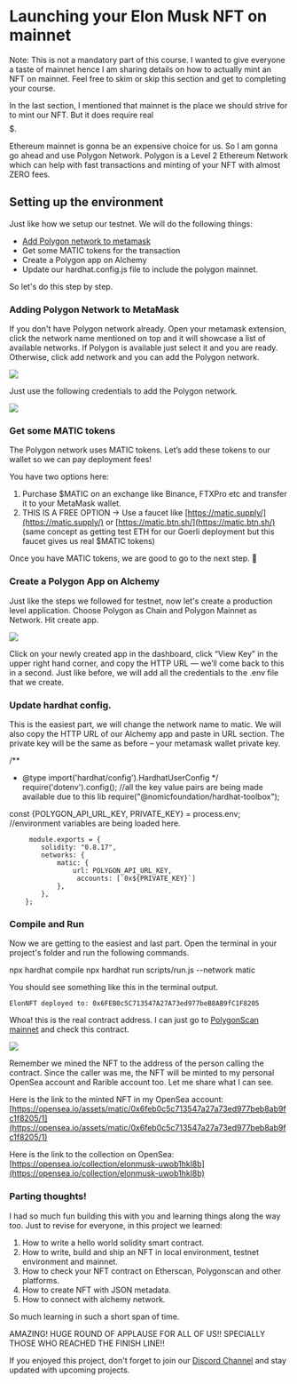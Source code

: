 # Launching your Elon Musk NFT on mainnet

Note: This is not a mandatory part of this course. I wanted to give everyone a taste of mainnet hence I am sharing details on how to actually mint an NFT on mainnet. Feel free to skim or skip this section and get to completing your course.

In the last section, I mentioned that mainnet is the place we should strive for to mint our NFT. But it does require real $$$$$.

Ethereum mainnet is gonna be an expensive choice for us. So I am gonna go ahead and use Polygon Network. Polygon is a Level 2 Ethereum Network which can help with fast transactions and minting of your NFT with almost ZERO fees.

## Setting up the environment

Just like how we setup our testnet. We will do the following things:

- [Add Polygon network to metamask](https://wiki.polygon.technology/docs/develop/metamask/config-polygon-on-metamask/)
- Get some MATIC tokens for the transaction
- Create a Polygon app on Alchemy
- Update our hardhat.config.js file to include the polygon mainnet.

So let's do this step by step.

### Adding Polygon Network to MetaMask

If you don't have Polygon network already. Open your metamask extension, click the network name mentioned on top and it will showcase a list of available networks. If Polygon is available just select it and you are ready. Otherwise, click add network and you can add the Polygon network.

[![](https://camo.githubusercontent.com/8757dd6d347d277c7314d3c43ee7c5b1594342dcf0374cccbe4be21d15235ab4/68747470733a2f2f6d6574617363686f6f6c2e73332d61702d736f757468656173742d312e616d617a6f6e6177732e636f6d2f696d616765732f6a37437745375734786934477a52616c5044505066536355754d64444a46624465647946306851412e706e67)](https://camo.githubusercontent.com/8757dd6d347d277c7314d3c43ee7c5b1594342dcf0374cccbe4be21d15235ab4/68747470733a2f2f6d6574617363686f6f6c2e73332d61702d736f757468656173742d312e616d617a6f6e6177732e636f6d2f696d616765732f6a37437745375734786934477a52616c5044505066536355754d64444a46624465647946306851412e706e67)

Just use the following credentials to add the Polygon network.

[![](https://camo.githubusercontent.com/1a83d02542df6f6ba700a263fa8626ae07cb4688b0d5541e11ad1add6ed20ad4/68747470733a2f2f6d6574617363686f6f6c2e73332d61702d736f757468656173742d312e616d617a6f6e6177732e636f6d2f696d616765732f734e525a504e4c664a6b6a6e38386f64784b4935364c3066734d736e346d58593542326d4c695a342e706e67)](https://camo.githubusercontent.com/1a83d02542df6f6ba700a263fa8626ae07cb4688b0d5541e11ad1add6ed20ad4/68747470733a2f2f6d6574617363686f6f6c2e73332d61702d736f757468656173742d312e616d617a6f6e6177732e636f6d2f696d616765732f734e525a504e4c664a6b6a6e38386f64784b4935364c3066734d736e346d58593542326d4c695a342e706e67)

### Get some MATIC tokens

The Polygon network uses MATIC tokens. Let’s add these tokens to our wallet so we can pay deployment fees!

You have two options here:

1.  Purchase $MATIC on an exchange like Binance, FTXPro etc and transfer it to your MetaMask wallet.
2.  THIS IS A FREE OPTION → Use a faucet like [https://matic.supply/](https://matic.supply/) or [https://matic.btn.sh/](https://matic.btn.sh/) (same concept as getting test ETH for our Goerli deployment but this faucet gives us real $MATIC tokens)

Once you have MATIC tokens, we are good to go to the next step. 🎉

### Create a Polygon App on Alchemy

Just like the steps we followed for testnet, now let's create a production level application. Choose Polygon as Chain and Polygon Mainnet as Network. Hit create app.

[![](https://camo.githubusercontent.com/503e00694d21740fee0a3d1607ac00c434fb8ef2dd59cb1b294fa598c235354c/68747470733a2f2f6d6574617363686f6f6c2e73332d61702d736f757468656173742d312e616d617a6f6e6177732e636f6d2f696d616765732f564263685636375258576c5944624d43484c474d504d79373475706e4e424f687433585a34374c622e706e67)](https://camo.githubusercontent.com/503e00694d21740fee0a3d1607ac00c434fb8ef2dd59cb1b294fa598c235354c/68747470733a2f2f6d6574617363686f6f6c2e73332d61702d736f757468656173742d312e616d617a6f6e6177732e636f6d2f696d616765732f564263685636375258576c5944624d43484c474d504d79373475706e4e424f687433585a34374c622e706e67)

Click on your newly created app in the dashboard, click “View Key” in the upper right hand corner, and copy the HTTP URL — we’ll come back to this in a second. Just like before, we will add all the credentials to the .env file that we create.

### Update hardhat config.

This is the easiest part, we will change the network name to matic. We will also copy the HTTP URL of our Alchemy app and paste in URL section. The private key will be the same as before – your metamask wallet private key.

/\*\*

- @type import('hardhat/config').HardhatUserConfig
  \*/
  require('dotenv').config(); //all the key value pairs are being made available due to this lib
  require("@nomicfoundation/hardhat-toolbox");

const {POLYGON_API_URL_KEY, PRIVATE_KEY} = process.env; //environment variables are being loaded here.

         module.exports = {
            solidity: "0.8.17",
            networks: {
                matic: {
                    url: POLYGON_API_URL_KEY,
                     accounts: [`0x${PRIVATE_KEY}`]
                },
            },
        };

### Compile and Run

Now we are getting to the easiest and last part. Open the terminal in your project's folder and run the following commands.

npx hardhat compile
npx hardhat run scripts/run.js --network matic

You should see something like this in the terminal output.

```
ElonNFT deployed to: 0x6FEB0c5C713547A27A73ed977beB8AB9fC1F8205

```

Whoa! this is the real contract address. I can just go to [PolygonScan mainnet](https://polygonscan.com/) and check this contract.

[![](https://camo.githubusercontent.com/ca7909588a457eee4cbbc9db8392ddef9bce743af718b7bc6bc211592c353f84/68747470733a2f2f6d6574617363686f6f6c2e73332d61702d736f757468656173742d312e616d617a6f6e6177732e636f6d2f696d616765732f67664674597a317843414f68633976334744624d4837487463626b424d696e7650576262335469662e706e67)](https://camo.githubusercontent.com/ca7909588a457eee4cbbc9db8392ddef9bce743af718b7bc6bc211592c353f84/68747470733a2f2f6d6574617363686f6f6c2e73332d61702d736f757468656173742d312e616d617a6f6e6177732e636f6d2f696d616765732f67664674597a317843414f68633976334744624d4837487463626b424d696e7650576262335469662e706e67)

Remember we mined the NFT to the address of the person calling the contract. Since the caller was me, the NFT will be minted to my personal OpenSea account and Rarible account too. Let me share what I can see.

Here is the link to the minted NFT in my OpenSea account: [https://opensea.io/assets/matic/0x6feb0c5c713547a27a73ed977beb8ab9fc1f8205/1](https://opensea.io/assets/matic/0x6feb0c5c713547a27a73ed977beb8ab9fc1f8205/1)

Here is the link to the collection on OpenSea: [https://opensea.io/collection/elonmusk-uwob1hkl8b](https://opensea.io/collection/elonmusk-uwob1hkl8b)

### Parting thoughts!

I had so much fun building this with you and learning things along the way too. Just to revise for everyone, in this project we learned:

1.  How to write a hello world solidity smart contract.
2.  How to write, build and ship an NFT in local environment, testnet environment and mainnet.
3.  How to check your NFT contract on Etherscan, Polygonscan and other platforms.
4.  How to create NFT with JSON metadata.
5.  How to connect with alchemy network.

So much learning in such a short span of time.

AMAZING! HUGE ROUND OF APPLAUSE FOR ALL OF US!! SPECIALLY THOSE WHO REACHED THE FINISH LINE!!

If you enjoyed this project, don't forget to join our [Discord Channel](https://discord.gg/vbVMUwXWgc) and stay updated with upcoming projects.
